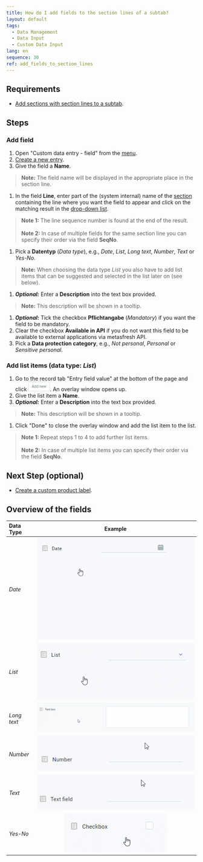 ```yaml
---
title: How do I add fields to the section lines of a subtab?
layout: default
tags:
  - Data Management
  - Data Input
  - Custom Data Input
lang: en
sequence: 30
ref: add_fields_to_section_lines
---
```


## Requirements
- [Add sections with section lines to a subtab](Add_section_to_sub_tab).

## Steps

### Add field
1. Open "Custom data entry - field" from the [menu](Menu).
1. [Create a new entry](New_Record_Window).
1. Give the field a **Name**.
 >**Note:** The field name will be displayed in the appropriate place in the section line.

1. In the field **Line**, enter part of the (system internal) name of the [section](Add_section_to_sub_tab) containing the line where you want the field to appear and click on the matching result in the <a href="Keyboard_shortcuts_reference#dropdown" title="Dynamic Search Box (Autocompletion)">drop-down list</a>.
 >**Note 1:** The line sequence number is found at the end of the result.<br><br>
 >**Note 2:** In case of multiple fields for the same section line you can specify their order via the field **SeqNo**.

1. Pick a **Datentyp** (*Data type*), e.g., *Date*, *List*, *Long text*, *Number*, *Text* or *Yes-No*.
 >**Note:** When choosing the data type *List* you also have to add list items that can be suggested and selected in the list later on (see below).

1. ***Optional:*** Enter a **Description** into the text box provided.
 >**Note:** This description will be shown in a tooltip.

1. ***Optional:*** Tick the checkbox **Pflichtangabe** (*Mandatory*) if you want the field to be mandatory.
1. Clear the checkbox **Available in API** if you do not want this field to be available to external applications via metasfresh API.
1. Pick a **Data protection category**, e.g., *Not personal*, *Personal* or *Sensitive personal*.

### Add list items (data type: *List*)
1. Go to the record tab "Entry field value" at the bottom of the page and click !["Add new"](assets/Add_New_Button.png). An overlay window opens up.
1. Give the list item a **Name**.
1. ***Optional:*** Enter a **Description** into the text box provided.
 >**Note:** This description will be shown in a tooltip.

1. Click "Done" to close the overlay window and add the list item to the list.
 >**Note 1:** Repeat steps 1 to 4 to add further list items.<br><br>
 >**Note 2:** In case of multiple list items you can specify their order via the field **SeqNo**.

## Next Step (optional)
- [Create a custom product label](Create_product_label).

## Overview of the fields

| Data Type | Example |
| :--- | :---: |
| *Date* | ![Data type: Date](assets/DataEntry_Date.gif) |
| *List* | ![Data type: List](assets/DataEntry_List.gif) |
| *Long text* | ![Data type: Long text](assets/DataEntry_Long_text.gif) |
| *Number* | ![Data type: Number](assets/DataEntry_Number.gif) |
| *Text* | ![Data type: Text](assets/DataEntry_Text_EN.gif) |
| *Yes-No* | ![Data type: Yes-No](assets/DataEntry_Yes-No.gif) |

